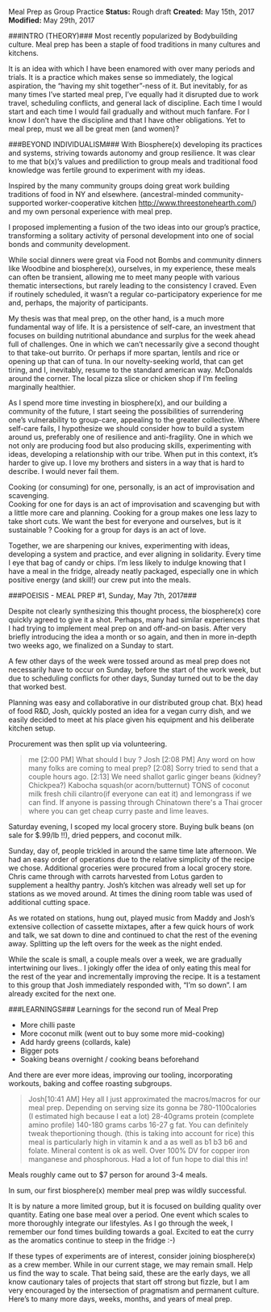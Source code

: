 Meal Prep as Group Practice
**Status:** Rough draft
**Created:** May 15th, 2017
**Modified:** May 29th, 2017

###INTRO (THEORY)###
Most recently popularized by Bodybuilding culture. Meal prep has been a staple of food traditions in many cultures and kitchens.

It is an idea with which I have been enamored with over many periods and trials. It is a practice which makes sense so immediately, the logical aspiration, the “having my shit together”-ness of it. But inevitably, for as many times I’ve started meal prep, I’ve equally had it disrupted due to work travel, scheduling conflicts, and general lack of discipline. Each time I would start and each time I would fail gradually and without much fanfare. For I know I don’t have the discipline and that I have other obligations. Yet to meal prep, must we all be great men (and women)?

###BEYOND INDIVIDUALISM###
With Biosphere(x) developing its practices and systems, striving towards autonomy and group resilience.
It was clear to me that b(x)’s values and prediliction to group meals and traditional food knowledge was fertile ground to experiment with my ideas. 

Inspired by the many community groups doing great work building traditions of food in NY and elsewhere. (ancestral-minded community-supported worker-cooperative kitchen http://www.threestonehearth.com/) and my own personal experience with meal prep.

I proposed implementing a fusion of the two ideas into our group’s practice, transforming a solitary activity of personal development into one of social bonds and community development. 

While social dinners were great via Food not Bombs and community dinners like Woodbine and biosphere(x), ourselves, in my experience, these meals can often be transient, allowing me to meet many people with various thematic intersections, but rarely leading to the consistency I craved. Even if routinely scheduled, it wasn’t a regular co-participatory experience for me and, perhaps, the majority of participants.

My thesis was that meal prep, on the other hand, is a much more fundamental way of life. 
It is a persistence of self-care, an investment that focuses on building nutritional abundance and surplus for the week ahead full of challenges. One in which we can’t necessarily give a second thought to that take-out burrito. Or perhaps if more spartan, lentils and rice or opening up that can of tuna. In our novelty-seeking world, that can get tiring, and I, inevitably, resume to the standard american way. McDonalds around the corner. The local pizza slice or chicken shop if I’m feeling marginally healthier.

As I spend more time investing in biosphere(x), and our building a community of the future, I start seeing the possibilities of surrendering one’s vulnerability to group-care, appealing to the greater collective.
Where self-care fails, I hypothesize we should consider how to build a system around us, preferably one of resilience and anti-fragility. One in which we not only are producing food but also producing skills, experimenting with ideas, developing a relationship with our tribe. 
When put in this context, it’s harder to give up. I love my brothers and sisters in a way that is hard to describe. I would never fail them. 

Cooking (or consuming) for one, personally, is an act of improvisation and scavenging.  
Cooking for one for days is an act of improvisation and scavenging but with a little more care and planning.
Cooking for a group makes one less lazy to take short cuts. We want the best for everyone and ourselves, but is it sustainable ? 
Cooking for a group for days is an act of love. 

Together, we are sharpening our knives, experimenting with ideas, developing a system and practice, and ever aligning in solidarity. Every time I eye that bag of candy or chips. I’m less likely to indulge knowing that I have a meal in the fridge, already neatly packaged, especially one in which positive energy (and skill!) our crew put into the meals. 

###POEISIS - MEAL PREP #1, Sunday, May 7th, 2017###

Despite not clearly synthesizing this thought process, the biosphere(x) core quickly agreed to give it a shot. Perhaps, many had similar experiences that I had trying to implement meal prep on and off-and-on basis. After very briefly introducing the idea a month or so again, and then in more in-depth two weeks ago, we finalized on a Sunday to start.
 
A few other days of the week were tossed around as meal prep does not necessarily have to occur on Sunday, before the start of the work week, but due to scheduling conflicts for other days, Sunday turned out to be the day that worked best. 

Planning was easy and collaborative in our distributed group chat. B(x) head of food R&D, Josh, quickly posted an idea for a vegan curry dish, and we easily decided to meet at his place given his equipment and his deliberate kitchen setup. 

Procurement was then split up via volunteering.

>me [2:00 PM] What should I buy <Josh>?
Josh [2:08 PM] Any word on how many folks are coming to meal prep?
[2:08] Sorry tried to send that a couple hours ago.
[2:13] We need shallot garlic ginger beans (kidney? Chickpea?) Kabocha squash(or acorn/butternut) TONS of coconut milk fresh chili cilantro(if everyone can eat it) and lemongrass if we can find. If anyone is passing through Chinatown there's a Thai grocer where you can get cheap curry paste and lime leaves.

Saturday evening, I scoped my local grocery store. Buying bulk beans (on sale for $.99/lb !!), dried peppers, and coconut milk. 

Sunday, day of, people trickled in around the same time late afternoon. We had an easy order of operations due to the relative simplicity of the recipe we chose. Additional groceries were procured from a local grocery store. Chris came through with carrots harvested from Lotus garden to supplement a healthy pantry. Josh’s kitchen was already well set up for stations as we moved around. At times the dining room table was used of additional cutting space.

As we rotated on stations, hung out, played music from Maddy and Josh’s extensive collection of cassette mixtapes, after a few quick hours of work and talk, we sat down to dine and continued to chat the rest of the evening away. Splitting up the left overs for the week as the night ended. 

While the scale is small, a couple meals over a week, we are gradually intertwining our lives.. I jokingly offer the idea of only eating this meal for the rest of the year and incrementally improving the recipe. It is a testament to this group that Josh immediately responded with, “I’m so down”. I am already excited for the next one. 

###LEARNINGS###
Learnings for the second run of Meal Prep

* More chilli paste
* More coconut milk (went out to buy some more mid-cooking) 
* Add hardy greens (collards, kale) 
* Bigger pots
* Soaking beans overnight / cooking beans beforehand 

And there are ever more ideas, improving our tooling, incorporating workouts, baking and coffee roasting subgroups.

>Josh[10:41 AM] 
Hey all I just approximated the macros/macros for our meal prep. Depending on serving size its gonna be 780-1100calories (I estimated high because I eat a lot) 28-40grams protein (complete amino profile) 140-180 grams carbs 16-27 g fat.  You can definitely tweak theportioning though. (this is taking into account for rice) this meal is particularly high in vitamin k and a as well as b1 b3 b6 and folate. Mineral content is ok as well. Over 100% DV for copper iron manganese and phosphorous.  Had a lot of fun hope to dial this in!

Meals roughly came out to $7 person for around 3-4 meals. 

In sum, our first biosphere(x) member meal prep was wildly successful. 

It is by nature a more limited group, but it is focused on building quality over quantity. Eating one base meal over a period. 
One event which scales to more thoroughly integrate our lifestyles.  As I go through the week, I remember our fond times building towards a goal. 
Excited to eat the curry as the aromatics continue to steep in the fridge :-)

If these types of experiments are of interest, consider joining biosphere(x) as a crew member. While in our current stage, we may remain small. Help us find the way to scale. That being said, these are the early days, we all know cautionary tales of projects that start off strong but fizzle, but I am very encouraged by the intersection of pragmatism and permanent culture. Here’s to many more days, weeks, months, and years of meal prep.
